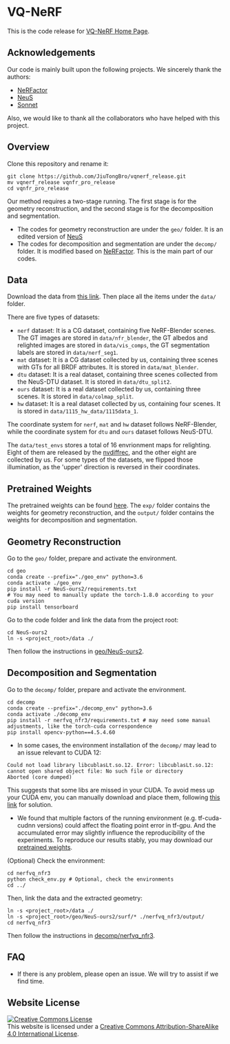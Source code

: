 # VQ-NeRF

This is the code release for [VQ-NeRF Home Page](https://jtbzhl.github.io/VQ-NeRF.github.io/).


## Acknowledgements

Our code is mainly built upon the following projects. We sincerely thank the authors:
- [NeRFactor](https://github.com/google/nerfactor)
- [NeuS](https://github.com/Totoro97/NeuS)
- [Sonnet](https://github.com/google-deepmind/sonnet)

Also, we would like to thank all the collaborators who have helped with this project.


## Overview

Clone this repository and rename it:

```shell
git clone https://github.com/JiuTongBro/vqnerf_release.git
mv vqnerf_release vqnfr_pro_release
cd vqnfr_pro_release
```

Our method requires a two-stage running. The first stage is for the geometry reconstruction, and the second stage is for the decomposition and segmentation.
- The codes for geometry reconstruction are under the `geo/` folder. It is an edited version of [NeuS](https://github.com/Totoro97/NeuS)
- The codes for decomposition and segmentation are under the `decomp/` folder. It is modified based on [NeRFactor](https://github.com/google/nerfactor). This is the main part of our codes.


## Data

Download the data from [this link](https://drive.google.com/drive/folders/1YjWhKcip-nEvheOjzb1epgNSkJi8K9UL?usp=sharing). Then place all the items under the `data/` folder.

There are five types of datasets:
- `nerf` dataset: It is a CG dataset, containing five NeRF-Blender scenes. The GT images are stored in `data/nfr_blender`, the GT albedos and relighted images are stored in `data/vis_comps`, the GT segmentation labels are stored in `data/nerf_seg1`.
- `mat` dataset: It is a CG dataset collected by us, containing three scenes with GTs for all BRDF attributes. It is stored in `data/mat_blender`.
- `dtu` dataset: It is a real dataset, containing three scenes collected from the NeuS-DTU dataset. It is stored in `data/dtu_split2`.
- `ours` dataset: It is a real dataset collected by us, containing three scenes. It is stored in `data/colmap_split`.
- `hw` dataset: It is a real dataset collected by us, containing four scenes. It is stored in `data/1115_hw_data/1115data_1`.

The coordinate system for `nerf`, `mat` and `hw` dataset follows NeRF-Blender, while the coordinate system for `dtu` and `ours` dataset follows NeuS-DTU.

The `data/test_envs` stores a total of 16 envrionment maps for relighting. Eight of them are released by the [nvdiffrec](https://github.com/NVlabs/nvdiffrec), and the other eight are collected by us. For some types of the datasets, we flipped those illumination, as the 'upper' direction is reversed in their coordinates.


## Pretrained Weights

The pretrained weights can be found [here](https://drive.google.com/drive/folders/1CZcpFUSitfyiVPQvkluibs-mf-laxJUE?usp=sharing). The `exp/` folder contains the weights for geometry reconstruction, and the `output/` folder contains the weights for decomposition and segmentation.


## Geometry Reconstruction

Go to the `geo/` folder, prepare and activate the environment.

```shell
cd geo
conda create --prefix="./geo_env" python=3.6
conda activate ./geo_env
pip install -r NeuS-ours2/requirements.txt
# You may need to manually update the torch-1.8.0 according to your cuda version
pip install tensorboard
```

Go to the code folder and link the data from the project root:

```shell
cd NeuS-ours2
ln -s <project_root>/data ./
```

Then follow the instructions in [geo/NeuS-ours2](https://github.com/JiuTongBro/vqnerf_release/tree/main/geo/NeuS-ours2).


## Decomposition and Segmentation

Go to the `decomp/` folder, prepare and activate the environment.

```shell
cd decomp
conda create --prefix="./decomp_env" python=3.6
conda activate ./decomp_env
pip install -r nerfvq_nfr3/requirements.txt # may need some manual adjustments, like the torch-cuda correspondence
pip install opencv-python==4.5.4.60
```

- In some cases, the environment installation of the `decomp/` may lead to an issue relevant to CUDA 12:
```
Could not load library libcublasLt.so.12. Error: libcublasLt.so.12: cannot open shared object file: No such file or directory
Aborted (core dumped)
```
This suggests that some libs are missed in your CUDA. To avoid mess up your CUDA env, you can manually download and place them, following [this link](https://stackoverflow.com/questions/76646474/could-not-load-library-libcublaslt-so-12-error-libcublaslt-so-12-cannot-open) for solution.

- We found that multiple factors of the running environment (e.g. tf-cuda-cudnn versions) could affect the floating point error in tf-gpu. And the accumulated error may slightly influence the reproducibility of the experiments. To reproduce our results stably, you may download our [pretrained weights](https://drive.google.com/drive/folders/1CZcpFUSitfyiVPQvkluibs-mf-laxJUE?usp=sharing).

(Optional) Check the environment:

```shell
cd nerfvq_nfr3
python check_env.py # Optional, check the environments
cd ../
```

Then, link the data and the extracted geometry:

```shell
ln -s <project_root>/data ./
ln -s <project_root>/geo/NeuS-ours2/surf/* ./nerfvq_nfr3/output/
cd nerfvq_nfr3
```

Then follow the instructions in [decomp/nerfvq_nfr3](https://github.com/JiuTongBro/vqnerf_release/tree/main/decomp/nerfvq_nfr3).


## FAQ

- If there is any problem, please open an issue. We will try to assist if we find time.

## Website License
<a rel="license" href="http://creativecommons.org/licenses/by-sa/4.0/"><img alt="Creative Commons License" style="border-width:0" src="https://i.creativecommons.org/l/by-sa/4.0/88x31.png" /></a><br />This website is licensed under a <a rel="license" href="http://creativecommons.org/licenses/by-sa/4.0/">Creative Commons Attribution-ShareAlike 4.0 International License</a>.
